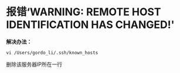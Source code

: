 # 报错‘WARNING: REMOTE HOST IDENTIFICATION HAS CHANGED!'

**解决办法：**
```
vi /Users/gordo_li/.ssh/known_hosts
```
删除该服务器IP所在一行